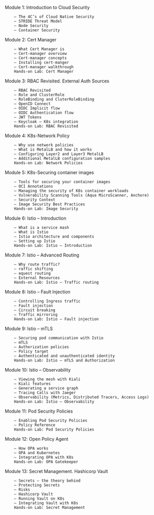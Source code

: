 Module 1: Introduction to Cloud Security

        – The 4C’s of Cloud Native Security
        – STRIDE Threat Model
        – Node Security
        – Container Security

Module 2: Cert Manager

        – What Cert Manager is
        – Cert-manager overview
        – Cert-manager concepts
        – Installing cert-manger
        – Cert-manager walkthrough
        Hands-on Lab: Cert Manager

Module 3: RBAC Revisited. External Auth Sources

        – RBAC Revisited
        – Role and ClusterRole
        – RoleBinding and CluterRoleBinding
        – OpenID Connect
        – OIDC Implicit flow
        – OIDC Authentication flow
        – JWT Tokens
        – Keycloak – K8s integration
        Hands-on Lab: RBAC Revisited

Module 4: K8s-Network Policy

        – Why use network policies
        – What is MetalLB and how it works
        – Configuring Layer2 and Layer3 MetalLB
        – Additional MetalLB configuration samples
        Hands-on Lab: Network Policies

Module 5: K8s-Securing container images

        – Tools for securing your container images
        – OCI Annotations
        – Managing the security of K8s container workloads
        – Vulnerability Scanning Tools (Aqua MicroScanner, Anchore)
        – Security Context
        – Image Security Best Practices
        Hands-on Lab: Image Security

Module 6: Istio – Introduction

        – What is a service mash
        – What is Istio
        – Istio architecture and components
        – Setting up Istio
        Hands-on Lab: Istio – Introduction

Module 7: Istio – Advanced Routing

        – Why route traffic?
        – raffic shifting
        – equest routing
        – External Resources
        Hands-on Lab: Istio – Traffic routing

Module 8: Istio – Fault Injection

        – Controlling Ingress traffic
        – Fault injection
        – Circuit breaking
        – Traffic mirroring
        Hands-on Lab: Istio – Fault injection

Module 9: Istio – mTLS

        – Securing pod communication with Istio
        – mTLS
        – Authorization policies
        – Policy target
        – Authenticated and unauthenticated identity
        Hands-on Lab: Istio – mTLS and Authorization

Module 10: Istio – Observability

        – Viewing the mesh with Kiali
        – Kiali features
        – Generating a service graph
        – Tracing Calls with Jaeger
        – Observability (Metrics, Distributed Tracers, Access Logs)
        Hands-on Lab: Istio – Observability

Module 11: Pod Security Policies

        – Enabling Pod Security Policies
        – Policy Reference
        Hands-on Lab: Pod Security Policies

Module 12: Open Policy Agent

        – How OPA works
        – OPA and Kubernetes
        – Integrating OPA with K8s
        Hands-on Lab: OPA Gatekeeper

Module 13: Secret Management. Hashicorp Vault

        – Secrets – the theory behind
        – Protecting Secrets
        – Risks
        – Hashicorp Vault
        – Running Vault on K8s
        – Integrating Vault with K8s
        Hands-on Lab: Secret Management
